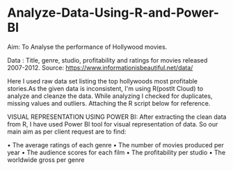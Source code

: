 # Analyze-Data-Using-R-and-Power-BI

Aim: To Analyse the performance of Hollywood movies.

Data : Title, genre, studio, profitability and ratings for movies released 2007-2012. Source: https://www.informationisbeautiful.net/data/

Here I used raw data set listing the top hollywoods most profitable stories.As the given data is inconsistent, I'm using R(postIt Cloud) to analyze and cleanze the data.
While analyzing I checked for duplicates, missing values and outliers. Attaching the R script below for reference.

VISUAL REPRESENTATION USING POWER BI:
After extracting the clean data from R, I have used Power BI tool for visual representation of data.
So our main aim as per client request are to find:

• The average ratings of each genre 
• The number of movies produced per year 
• The audience scores for each film
• The profitability per studio 
• The worldwide gross per genre
  
  
